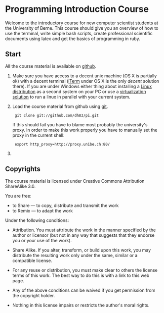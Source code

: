 Programming Introduction Course
===============================

Welcome to the introductory course for new computer scientist students at the
University of Berne. This course should give you an overview of how to use the
terminal, write simple bash scripts, create professional scientific documents
using latex and get the basics of programming in ruby.


Start
-----
All the course material is available on [github](http://github.com/dh83/pi).

1. Make sure you have access to a decent unix machine (OS X is partially ok)
   with a decent terminal ([iTerm](http://iterm.sourceforge.net/) under OS X
   is the only *decent* solution there). If you are under Windows either thing
   about installing a [Linux distribution](http://ubuntu.com) as a second
   system on your PC or use a [virtualization solution](http://virtualbox.org)
   to run a linux in parallel with your current system.

2. Load the course material from github using [git](http://git-scm.com/).

        git clone git://github.com/dh83/pi.git

   If this should fail you have to blame most probably the university's proxy.
   In order to make this work properly you have to manually set the proxy in
   the current shell:

        export http_proxy=http://proxy.unibe.ch:80/

 3.



Copyrights
----------

The course material is licensed under Creative Commons Attribution ShareAlike
3.0.

You are free:

* to Share — to copy, distribute and transmit the work
* to Remix — to adapt the work

Under the following conditions:

* Attribution. You must attribute the work in the manner specified by the
  author or licensor (but not in any way that suggests that they endorse
  you or your use of the work).
* Share Alike. If you alter, transform, or build upon this work, you may 
  distribute the resulting work only under the same, similar or a
  compatible license.

* For any reuse or distribution, you must make clear to others the license 
  terms of this work. The best way to do this is with a link to this web
  page.
* Any of the above conditions can be waived if you get permission from the 
  copyright holder.
* Nothing in this license impairs or restricts the author's moral rights.


